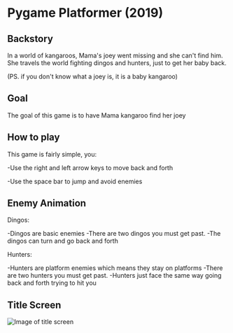 # Pygame Platformer (2019)

## Backstory

In a world of kangaroos, Mama's joey went missing and she can't find him. She travels the world fighting dingos and hunters, just to get her baby back. 

(PS. if you don't know what a joey is, it is a baby kangaroo) 

## Goal

The goal of this game is to have Mama kangaroo find her joey

## How to play

This game is fairly simple, you:

-Use the right and left arrow keys to move back and forth
 
-Use the space bar to jump and avoid enemies

## Enemy Animation

Dingos:

-Dingos are basic enemies
-There are two dingos you must get past.
-The dingos can turn and go back and forth

Hunters:

-Hunters are platform enemies which means they stay on platforms
-There are two hunters you must get past. 
-Hunters just face the same way going back and forth trying to hit you

## Title Screen

![Image of title screen](https://raw.githubusercontent.com/05mimzy2017/kangas_world/master/assets/images/github/title_screen.png)
